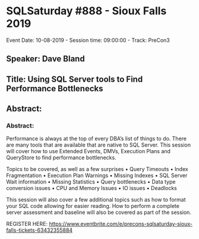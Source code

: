 # SQLSaturday #888 - Sioux Falls 2019
Event Date: 10-08-2019 - Session time: 09:00:00 - Track: PreCon3
## Speaker: Dave Bland
## Title: Using SQL Server tools to Find Performance Bottlenecks
## Abstract:
### Abstract: 
Performance is always at the top of every DBA’s list of things to do.  There are many tools that are available that are native to SQL Server.  This session will cover how to use Extended Events, DMVs, Execution Plans and QueryStore to find performance bottlenecks.

Topics to be covered, as well as a few surprises
• Query Timeouts
• Index Fragmentation
• Execution Plan Warnings
• Missing Indexes
• SQL Server Wait information
• Missing Statistics
• Query bottlenecks
• Data type conversion issues
• CPU and Memory Issues
• IO issues
• Deadlocks

This session will also cover a few additional topics such as how to format your SQL code allowing for easier reading.  How to perform a complete server assessment and baseline will also be covered as part of the session.  

REGISTER HERE:
https://www.eventbrite.com/e/precons-sqlsaturday-sioux-falls-tickets-63432355884
